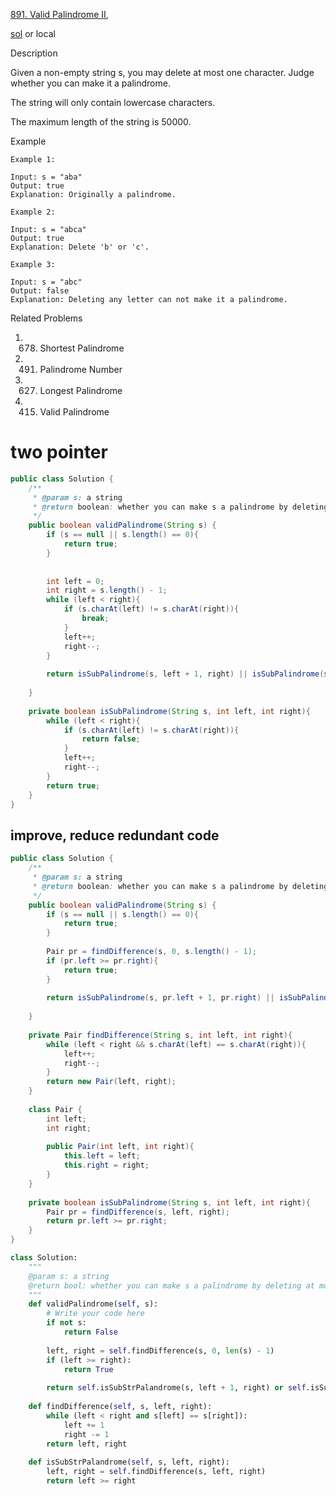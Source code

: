 
[891. Valid Palindrome II](https://www.lintcode.com/problem/valid-palindrome-ii/description), 

[sol](https://www.jiuzhang.com/problem/valid-palindrome-ii/) or local



Description


Given a non-empty string s, you may delete at most one character. Judge whether you can make it a palindrome.

The string will only contain lowercase characters.

The maximum length of the string is 50000.

Example
```
Example 1:

Input: s = "aba"
Output: true
Explanation: Originally a palindrome.

Example 2:

Input: s = "abca"
Output: true
Explanation: Delete 'b' or 'c'.

Example 3:

Input: s = "abc"
Output: false
Explanation: Deleting any letter can not make it a palindrome.
```

Related Problems
1. 678. Shortest Palindrome
2. 491. Palindrome Number
3. 627. Longest Palindrome
4. 415. Valid Palindrome

# two pointer

```java
public class Solution {
    /**
     * @param s: a string
     * @return boolean: whether you can make s a palindrome by deleting at most one character
     */
    public boolean validPalindrome(String s) {
        if (s == null || s.length() == 0){
            return true;
        }
        
        
        int left = 0;
        int right = s.length() - 1;
        while (left < right){
            if (s.charAt(left) != s.charAt(right)){
                break;
            }
            left++;
            right--;
        }
        
        return isSubPalindrome(s, left + 1, right) || isSubPalindrome(s, left, right - 1);
        
    }
    
    private boolean isSubPalindrome(String s, int left, int right){
        while (left < right){
            if (s.charAt(left) != s.charAt(right)){
                return false;
            }
            left++;
            right--;
        }
        return true;
    }
}
```

## improve, reduce redundant code 
```java
public class Solution {
    /**
     * @param s: a string
     * @return boolean: whether you can make s a palindrome by deleting at most one character
     */
    public boolean validPalindrome(String s) {
        if (s == null || s.length() == 0){
            return true;
        }
        
        Pair pr = findDifference(s, 0, s.length() - 1);
        if (pr.left >= pr.right){
            return true;
        }
        
        return isSubPalindrome(s, pr.left + 1, pr.right) || isSubPalindrome(s, pr.left, pr.right - 1);
        
    }
    
    private Pair findDifference(String s, int left, int right){
        while (left < right && s.charAt(left) == s.charAt(right)){
            left++;
            right--;
        }
        return new Pair(left, right);
    }
    
    class Pair {
        int left;
        int right;
        
        public Pair(int left, int right){
            this.left = left;
            this.right = right;
        }
    }
    
    private boolean isSubPalindrome(String s, int left, int right){
        Pair pr = findDifference(s, left, right);
        return pr.left >= pr.right;
    }
}
```


```python
class Solution:
    """
    @param s: a string
    @return bool: whether you can make s a palindrome by deleting at most one character
    """
    def validPalindrome(self, s):
        # Write your code here
        if not s:
            return False
        
        left, right = self.findDifference(s, 0, len(s) - 1)
        if (left >= right):
            return True
        
        return self.isSubStrPalandrome(s, left + 1, right) or self.isSubStrPalandrome(s, left, right - 1)
        
    def findDifference(self, s, left, right):
        while (left < right and s[left] == s[right]):
            left += 1
            right -= 1
        return left, right
        
    def isSubStrPalandrome(self, s, left, right):
        left, right = self.findDifference(s, left, right)
        return left >= right    
```        